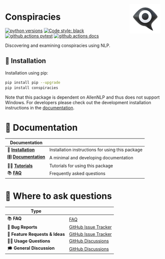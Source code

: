 
<a href="https://github.com/Aarhus-Psychiatry-Research/timeseriesflattener"><img src="https://github.com/centre-for-humanities-computing/conspiracies/blob/main/docs/_static/icon.png?raw=true" width="100" align="right"/></a>

# Conspiracies
[![python versions](https://img.shields.io/badge/Python-%3E=3.8-blue)](https://github.com/centre-for-humanities-computing/conspiracies)
[![Code style: black](https://img.shields.io/badge/Code%20Style-Black-black)](https://black.readthedocs.io/en/stable/the_black_code_style/current_style.html)
[![github actions pytest](https://github.com/centre-for-humanities-computing/conspiracies/actions/workflows/tests.yml/badge.svg)](https://github.com/centre-for-humanities-computing/conspiracies/actions)
[![github actions docs](https://github.com/centre-for-humanities-computing/conspiracies/actions/workflows/documentation.yml/badge.svg)](https://centre-for-humanities-computing.github.io/conspiracies/)

Discovering and examining conspiracies using NLP.


## 🔧 Installation
Installation using pip:
```bash
pip install pip --upgrade
pip install conspiracies
```

Note that this package is dependent on AllenNLP and thus does not support Windows.
For developers please check out the development installation instructions in
the [documentation](https://centre-for-humanities-computing.github.io/conspiracies/installation.html).


# 📖 Documentation

| Documentation         |                                                  |
| --------------------- | ------------------------------------------------ |
| 🔧 **[Installation]**  | Installation instructions for using this package |
| 🎛 **[Documentation]** | A minimal and developing documentation           |
| 👩‍💻 **[Tutorials]**     | Tutorials for using this package                 |
| 📚 **[FAQ]**           | Frequently asked questions                       |

[Documentation]: https://centre-for-humanities-computing.github.io/conspiracies/index.html
[Installation]: https://centre-for-humanities-computing.github.io/conspiracies/installation.html
[Tutorials]: https://centre-for-humanities-computing.github.io/conspiracies/tutorials.html
[FAQ]: https://centre-for-humanities-computing.github.io/conspiracies/faq.html

# 💬 Where to ask questions

| Type                           |                        |
| ------------------------------ | ---------------------- |
| 📚 **FAQ**                      | [FAQ]                  |
| 🚨 **Bug Reports**              | [GitHub Issue Tracker] |
| 🎁 **Feature Requests & Ideas** | [GitHub Issue Tracker] |
| 👩‍💻 **Usage Questions**          | [GitHub Discussions]   |
| 🗯 **General Discussion**       | [GitHub Discussions]   |

[FAQ]: https://centre-for-humanities-computing.github.io/conspiracies/faq.html
[github issue tracker]: https://github.com/centre-for-humanities-computing/conspiracies/issues
[github discussions]: https://github.com/centre-for-humanities-computing/conspiracies/discussions

